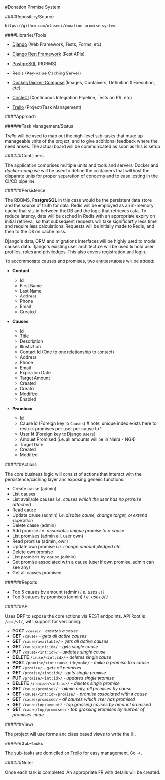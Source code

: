 #Donation Promise System


####Repository/Source

    https://github.com/olaseni/donation-promise-system

####Libraries/Tools

+ [Django][] (Web Framework, Tests, Forms, etc)
+ [Django Rest Framework][drf] (Rest APIs)
+ [PostgreSQL][] (RDBMS)
+ [Redis][] (Key-value Caching Server)
+ [Docker/Docker-Compose][]  (Images, Containers, Definition & Execution, etc)
+ [CircleCI][] (Continuous Integration Pipeline, Tests on PR, etc)  
+ [Trello][] (Project/Task Management)
  
    [circleci]: https://circleci.com/
    [docker/docker-compose]: https://hub.docker.com/
    [redis]: http://redis.io
    [PostgreSQL]: https://postgresql.org
    [django]: https://www.djangoproject.com/
    [drf]: https://www.django-rest-framework.org/
    [trello]: https://trello.com
    [vue.js]: https://vuejs.org/

####Approach

######Task Management/Status

_Trello_ will be used to map out the high-level sub-tasks that make up manageable units of the project, and to give
additional feedback where the need arises. The actual board will be communicated as soon as this is setup

######Containers

The application comprises multiple units and tools and servers. Docker and _docker-compose_ will be used to define the
containers that will host the disparate units for proper separation of concerns and to ease testing in the CI/CD 
pipeline.

######Persistence

The RDBMS, **PostgreSQL** in this case would be the persistent data store  and the source of truth for data. 
Redis will be employed as an in-memory cache that sits in between the DB and the logic that retrieves data. To reduce 
latency, data will be cached in Redis with an appropriate expiry on initial retrieval, so that subsequent requests will
take significantly less time and require less calculations. Requests will be initially made to Redis, and then to the 
DB on cache miss.

    
Django's data, ORM and migrations interfaces will be highly used to model causes data. Django's existing user 
architecture will be used to hold user profiles, roles and priviledges. This also covers registration and login.

To accommodate causes and promises, two entities/tables will be added:

 + **Contact**
    - Id
    - First Name
    - Last Name
    - Address
    - Phone
    - Email
    - Created

 + **Causes**
    - Id
    - Title
    - Description
    - Illustration
    - Contact Id (One to one relationship to contact)
    - Address
    - Phone
    - Email
    - Expiration Date
    - Target Amount
    - Created
    - Creator
    - Modified
    - Enabled
 
 + **Promises**
    - Id
    - Cause Id (Foreign key to `Causes`)  # note: unique index exists here to restrict promises per user per cause to 1
    - User Id (Foreign key to Django `Users`)
    - Amount Promised (i.e. all amounts will be in Naira - NGN)
    - Target Date
    - Created
    - Modified
    

######Actions

The core business logic will consist of actions that interact with the persistence/caching layer and exposing generic
functions:

 + Create cause (admin)
 + List causes
 + List available causes _i.e. causes which the user has no promise attached_
 + Read cause
 + Update cause (admin) _i.e. disable cause, change target, or extend expiration_
 + Delete cause (admin)
 + Add promise _i.e. associates unique promise to a cause_
 + List promises (admin all, user own)
 + Read promise (admin, own)
 + Update own promise _i.e. change amount pledged etc_
 + Delete own promise
 + List promises by cause (admin)
 + Get promise associated with a cause (user if own promise, admin can see any)
 + Get all causes promised
 
######Reports

 + Top 5 causes by amount (admin) _i.e. uses `Q()`_
 + Top 5 causes by promises (admin) _i.e. uses `Q()`_


######API

Uses DRF to expose the core actions via REST endpoints.
API Root is `/api/v1/`, with support for versioning.

 + **POST** `/cause/`  - _creates a cause_
 + **GET** `/cause/`  - _gets all active causes_
 + **GET** `/cause/available/`  - _gets all active causes_
 + **GET** `/cause/<int:id>/`  - _gets single cause_
 + **PUT** `/cause/<int:id>/`  - _updates single cause_
 + **DELETE** `/cause/<int:id>/`  - _deletes single cause_
 + **POST** `/promise/<int:cause_id>/make/`  - _make a promise to a cause_
 + **GET** `/promise/`  - _gets all promises_
 + **GET** `/promise/<int:id>/`  - _gets single promise_
 + **PUT** `/promise/<int:id>/`  - _updates single promise_
 + **DELETE** `/promise/<int:id>/`  - _deletes single promise_
 + **GET** `/cause/promises/` - _admin only, all promises by cause_
 + **GET** `/cause/<int:id>/promise/` - _promise associated with a cause_
 + **GET** `/cause/promised/` - _all causes which user has promised_
 + **GET** `/cause/top/amount/` - _top grossing causes by amount promised_
 + **GET** `/cause/top/promises/` - _top grossing promises by number of promises made_
 
######Views
 
The project will use forms and class based views to write the UI.

######Sub-Tasks 

The sub-tasks are domiciled on [Trello][trello-task] for easy management. [Go][trello-task] ->.

   [trello-task]: https://trello.com/b/rslpLFZE/donation-promise-system
   
######Notes

Once each task is completed. An appropriate PR with details will be created.